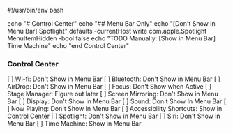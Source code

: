 #!/usr/bin/env bash

echo "# Control Center"
echo "## Menu Bar Only"
echo "[Don't Show in Menu Bar] Spotlight"
defaults -currentHost write com.apple.Spotlight MenuItemHidden -bool false
echo "TODO Manually: [Show in Menu Bar] Time Machine"
echo "end Control Center"

### Control Center
[ ] Wi-fi: Don't Show in Menu Bar
[ ] Bluetooth: Don't Show in Menu Bar
[ ] AirDrop: Don't Show in Menu Bar
[ ] Focus: Don't Show when Active
[ ] Stage Manager: Figure out later
[ ] Screen Mirroring: Don't Show in Menu Bar
[ ] Display: Don't Show in Menu Bar
[ ] Sound: Don't Show In Menu Bar
[ ] Now Playing: Don't Show in Menu Bar
[ ] Accessibility Shortcuts: Show in Control Center
[ ] Spotlight: Don't Show in Menu Bar
[ ] Siri: Don't Show in Menu Bar
[ ] Time Machine: Show in Menu Bar
